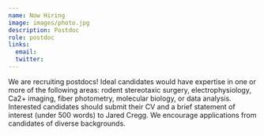 ```yaml
---
name: Now Hiring
image: images/photo.jpg
description: Postdoc
role: postdoc
links:
  email: 
  twitter: 
---
```


We are recruiting postdocs! Ideal candidates would have expertise in one or more of the following areas: rodent stereotaxic surgery, electrophysiology, Ca2+ imaging, fiber photometry, molecular biology, or data analysis. Interested candidates should submit their CV and a brief statement of interest (under 500 words) to Jared Cregg. We encourage applications from candidates of diverse backgrounds.
